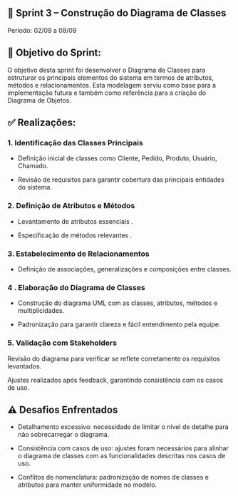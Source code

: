 ## 📌 Sprint 3 – Construção do Diagrama de Classes

Período: 02/09 a 08/09

## 🎯 Objetivo do Sprint:

O objetivo desta sprint foi desenvolver o Diagrama de Classes para estruturar os principais elementos do sistema em termos de atributos, métodos e relacionamentos. Esta modelagem serviu como base para a implementação futura e também como referência para a criação do Diagrama de Objetos.

## ✅ Realizações:

### 1. Identificação das Classes Principais

- Definição inicial de classes como Cliente, Pedido, Produto, Usuário, Chamado.

- Revisão de requisitos para garantir cobertura das principais entidades do sistema.

### 2.  Definição de Atributos e Métodos

 - Levantamento de atributos essenciais .

- Especificação de métodos relevantes .

### 3. Estabelecimento de Relacionamentos

 - Definição de associações, generalizações e composições entre classes.


### 4 . Elaboração do Diagrama de Classes

- Construção do diagrama UML com as classes, atributos, métodos e multiplicidades.

 - Padronização para garantir clareza e fácil entendimento pela equipe.

### 5. Validação com Stakeholders

Revisão do diagrama para verificar se reflete corretamente os requisitos levantados.

Ajustes realizados após feedback, garantindo consistência com os casos de uso.

## ⚠️ Desafios Enfrentados

 - Detalhamento excessivo: necessidade de limitar o nível de detalhe para não sobrecarregar o diagrama.

 - Consistência com casos de uso: ajustes foram necessários para alinhar o diagrama de classes com as funcionalidades descritas nos casos de uso.

 - Conflitos de nomenclatura: padronização de nomes de classes e atributos para manter uniformidade no modelo.
